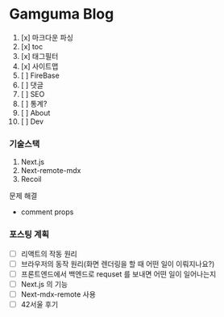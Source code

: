 # Gamguma Blog

1. [x] 마크다운 파싱
2. [x] toc
3. [x] 태그필터
4. [x] 사이트맵
5. [ ] FireBase
6. [ ] 댓글
7. [ ] SEO
8. [ ] 통계?
9. [ ] About
10. [ ] Dev

### 기술스택

1. Next.js
2. Next-remote-mdx
3. Recoil

문제 해결

- comment props

### 포스팅 계획

- [ ] 리액트의 작동 원리
- [ ] 브라우저의 동작 원리(화면 렌더링을 할 때 어떤 일이 이뤄지나요?)
- [ ] 프론트엔드에서 백엔드로 requset 를 보내면 어떤 일이 일어나는지
- [ ] Next.js 의 기능
- [ ] Next-mdx-remote 사용
- [ ] 42서울 후기
